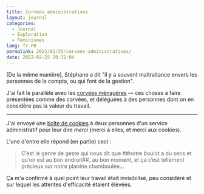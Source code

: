 ```yaml
---
title: Corvées administratives
layout: journal
categories:
  - Journal
  - Exploration
  - Féminismes
lang: fr-FR
permalink: 2022/02/25/corvees-administratives/
date: 2022-02-25 20:32:04
---
```


[De la même manière], Stéphane a dit "il y a souvent maltraitance envers les personnes de la compta, ou qui font de la gestion".

J'ai fait le parallèle avec les [corvées ménagères](/2022/02/25/corvees-menageres/) — ces choses à faire présentées comme des corvées, et déléguées à des personnes dont on en considère pas la valeur du travail.

---

J'ai envoyé une [boîte de cookies](https://www.mercicookie.com/) à deux personnes d'un service administratif pour leur dire _merci_ (merci à elles, et merci aux cookies).

L'une d'entre elle répond (en partie) ceci :

> C’est le genre de geste qui nous dit que ##notre boulot a du sens et qu’on est au bon endroit##, au bon moment, et ça c’est tellement précieux sur notre planète chamboulée…

Ça m'a confirmé à quel point leur travail était invisibilisé, peu considéré et sur lequel les attentes d'efficacité étaient élevées.

